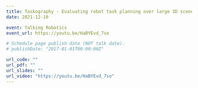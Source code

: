 ```yaml
---
title: Taskography - Evaluating robot task planning over large 3D scene graphs
date: 2021-12-10

event: Talking Robotics
event_url: https://youtu.be/HaBYEvd_7so

# Schedule page publish date (NOT talk date).
# publishDate: "2017-01-01T00:00:00Z"

url_code: ""
url_pdf: ""
url_slides: ""
url_video: "https://youtu.be/HaBYEvd_7so"
---
```


